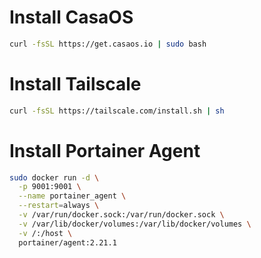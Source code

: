 # Install CasaOS
```bash
curl -fsSL https://get.casaos.io | sudo bash
```
# Install Tailscale
```bash
curl -fsSL https://tailscale.com/install.sh | sh
```

# Install Portainer Agent
```bash
sudo docker run -d \
  -p 9001:9001 \
  --name portainer_agent \
  --restart=always \
  -v /var/run/docker.sock:/var/run/docker.sock \
  -v /var/lib/docker/volumes:/var/lib/docker/volumes \
  -v /:/host \
  portainer/agent:2.21.1
  ```
